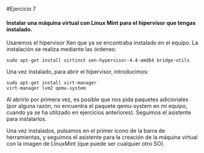 #Ejercicio 7

#### Instalar una máquina virtual con Linux Mint para el hipervisor que tengas instalado.

Usaremos el hipervisor Xen que ya se encontraba instalado en el equipo. La instalación se realiza mediante las órdenes:

 	sudo apt-get install virtinst xen-hypervisor-4.4-amd64 bridge-utils 
Una vez instalado, para abrir el hipervisor, introducimos:    

	sudo apt-get install virt-manager
    virt-manager lvm2 qemu-system

Al abrirlo por primera vez, es posible que nos pida paquetes adicionales (por alguna razón, no encuentra el paquete qemu-system en mi equipo, cuando ya se ha utilizado en ejercicios anteriores). Seguimos el asistente para instalarlos.

Una vez instalados, pulsamos en el primer icono de la barra de herramientas, y seguimos el asistente para la creación de la máquina virtual con la imagen de LInuxMint (que puede ser cualquier otro SO).

